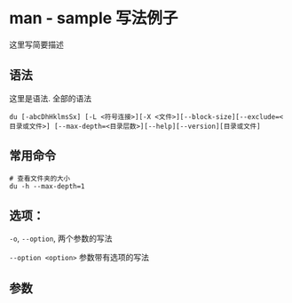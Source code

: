 # man - sample 写法例子

这里写简要描述

## 语法

这里是语法. 全部的语法

```
du [-abcDhHklmsSx] [-L <符号连接>][-X <文件>][--block-size][--exclude=<目录或文件>] [--max-depth=<目录层数>][--help][--version][目录或文件]
```

## 常用命令

```
# 查看文件夹的大小
du -h --max-depth=1
```

## 选项：

`-o`, `--option`,
两个参数的写法

`--option <option>`
参数带有选项的写法

## 参数
